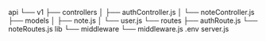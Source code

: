 api
└── v1
    ├── controllers
    │   ├── authController.js
    │   └── noteController.js
    ├── models
    │   ├── note.js
    │   └── user.js
    └── routes
        ├── authRoute.js
        └── noteRoutes.js
lib
└── middleware
    └── middleware.js
.env
server.js
